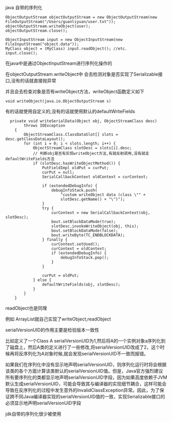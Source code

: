 java 自带的序列化

```
ObjectOutputStream objectOutputStream = new ObjectOutputStream(new FileOutputStream("/Users/guanliyuan/user.txt"));
objectOutputStream.writeObject(user);
objectOutputStream.close();
```



```
ObjectInputStream input = new ObjectInputStream(new FileInputStream("object.data"));
MyClass object = (MyClass) input.readObject(); //etc.
input.close();

```

在java中是通过ObjectInputStream进行序列化操作的

在objectOutputStream.writeObject中 会去检测对象是否实现了Serializable接口,没有的话就直接抛异常

并且会去检查对象是否有writeObject方法，writeObject函数定义如下

```
void writeObject(java.io.ObjectOutputStream s)
```

有的话就使用自定义的,没有的话就使用默认的defaultWriteFields

```
  private void writeSerialData(Object obj, ObjectStreamClass desc)
        throws IOException
    {
        ObjectStreamClass.ClassDataSlot[] slots = desc.getClassDataLayout();
        for (int i = 0; i < slots.length; i++) {
            ObjectStreamClass slotDesc = slots[i].desc;
            // 判断obj是否有实现writeObject方法,有就反射调用,没有就走defaultWriteFields方法
            if (slotDesc.hasWriteObjectMethod()) {
                PutFieldImpl oldPut = curPut;
                curPut = null;
                SerialCallbackContext oldContext = curContext;

                if (extendedDebugInfo) {
                    debugInfoStack.push(
                        "custom writeObject data (class \"" +
                        slotDesc.getName() + "\")");
                }
                try {
                    curContext = new SerialCallbackContext(obj, slotDesc);
                    bout.setBlockDataMode(true);
                    slotDesc.invokeWriteObject(obj, this);
                    bout.setBlockDataMode(false);
                    bout.writeByte(TC_ENDBLOCKDATA);
                } finally {
                    curContext.setUsed();
                    curContext = oldContext;
                    if (extendedDebugInfo) {
                        debugInfoStack.pop();
                    }
                }

                curPut = oldPut;
            } else {
                defaultWriteFields(obj, slotDesc);
            }
        }
    }
```

readObject也是同理

例如 ArrayList就自己实现了writeObject,readObject

serialVersionUID的作用主要是检验版本一致性

比如定义了一个Class A   serialVersionUID为1,然后将A的一个实例对象a序列化到了磁盘上，然后A类的定义进行了一些修改,将serialVersionUID改成了2，这个时候再将反序列化为A对象时候,就会发现serialVersionUID不一致而报错。

如果我们在序列化中没有显示地声明serialVersionUID，则序列化运行时将会根据该类的各个方面计算该类默认的serialVersionUID值。但是，Java官方强烈建议所有要序列化的类都显示地声明serialVersionUID字段，因为如果高度依赖于JVM默认生成serialVersionUID，可能会导致其与编译器的实现细节耦合，这样可能会导致在反序列化的过程中发生意外的InvalidClassException异常。因此，为了保证跨不同Java编译器实现的serialVersionUID值的一致，实现Serializable接口的必须显示地声明serialVersionUID字段

jdk自带的序列化很少被使用